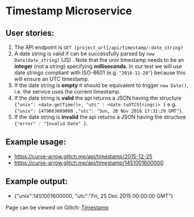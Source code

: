 
# Timestamp Microservice

## User stories:

1. The API endpoint is `GET [project_url]/api/timestamp/:date_string?`
2. A date string is valid if can be successfully parsed by `new Date(date_string)` (JS) . Note that the unix timestamp needs to be an **integer** (not a string) specifying **milliseconds**. In our test we will use date strings compliant with ISO-8601 (e.g. `"2016-11-20"`) because this will ensure an UTC timestamp.
3. If the date string is **empty** it should be equivalent to trigger `new Date()`, i.e. the service uses the current timestamp.
4. If the date string is **valid** the api returns a JSON having the structure 
`{"unix": <date.getTime()>, "utc" : <date.toUTCString()> }`
e.g. `{"unix": 1479663089000 ,"utc": "Sun, 20 Nov 2016 17:31:29 GMT"}`.
5. If the date string is **invalid** the api returns a JSON having the structure `{"error" : "Invalid Date" }`.

## Example usage:
* https://curse-arrow.glitch.me/api/timestamp/2015-12-25
* https://curse-arrow.glitch.me/api/timestamp/1451001600000

## Example output:
* {"unix":1451001600000, "utc":"Fri, 25 Dec 2015 00:00:00 GMT"}

Page can be viewed on Glitch: [Timestamp](https://accidental-marble-tricorne.glitch.me)